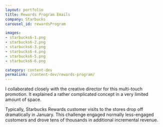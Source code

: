 ```yaml
---
layout: portfolio
title: Rewards Program Emails
company: Starbucks
carousel_id: rewardsProgram

images:
- starbucks6-1.png
- starbucks6-2.png
- starbucks6-3.png
- starbucks6-4.png
- starbucks6-5.png
- starbucks6-6.png

category: content-dev
permalink: /content-dev/rewards-program/
---
```


<p>I collaborated closely with the creative director for this multi-touch promotion. It explained a rather complicated concept in a very limited amount of space.</p>
<p>Typically, Starbucks Rewards customer visits to the stores drop off dramatically in January. This challenge engaged normally less-engaged customers and drove tens of thousands in additional incremental revenue.</p>
